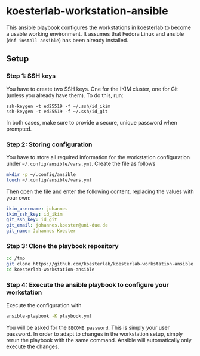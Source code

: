 # koesterlab-workstation-ansible

This ansible playbook configures the workstations in koesterlab to become a usable working environment.
It assumes that Fedora Linux and ansible (`dnf install ansible`) has been already installed.

## Setup

### Step 1: SSH keys

You have to create two SSH keys. One for the IKIM cluster, one for Git (unless you already have them).
To do this, run:

```
ssh-keygen -t ed25519 -f ~/.ssh/id_ikim
ssh-keygen -t ed25519 -f ~/.ssh/id_git
```

In both cases, make sure to provide a secure, unique password when prompted.

### Step 2: Storing configuration

You have to store all required information for the workstation configuration under
`~/.config/ansible/vars.yml`. Create the file as follows

```bash
mkdir -p ~/.config/ansible
touch ~/.config/ansible/vars.yml
```

Then open the file and enter the following content, replacing the values with your own:
```yaml
ikim_username: johannes
ikim_ssh_key: id_ikim
git_ssh_key: id_git
git_email: johannes.koester@uni-due.de
git_name: Johannes Koester
```

### Step 3: Clone the playbook repository

```sh
cd /tmp
git clone https://github.com/koesterlab/koesterlab-workstation-ansible
cd koesterlab-workstation-ansible
```

### Step 4: Execute the ansible playbook to configure your workstation

Execute the configuration with

```bash
ansible-playbook -K playbook.yml
```

You will be asked for the `BECOME password`. This is simply your user password.
In order to adapt to changes in the workstation setup, simply rerun the playbook with the same command.
Ansible will automatically only execute the changes.
